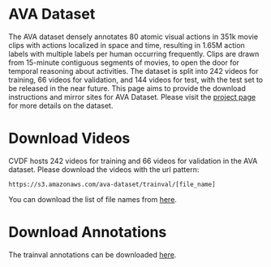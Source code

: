 # AVA Dataset
The AVA dataset densely annotates 80 atomic visual actions in 351k movie clips with actions localized in space and time, resulting in 1.65M action labels with multiple labels per human occurring frequently. Clips are drawn from 15-minute contiguous segments of movies, to open the door for temporal reasoning about activities. The dataset is split into 242 videos for training, 66 videos for validation, and 144 videos for test, with the test set to be released in the near future. This page aims to provide the download instructions and mirror sites for AVA Dataset. Please visit the [project page](https://research.google.com/ava/) for more details on the dataset.
# Download Videos
CVDF hosts 242 videos for training and 66 videos for validation in the AVA dataset. Please download the videos with the url pattern:
```
https://s3.amazonaws.com/ava-dataset/trainval/[file_name]
```
You can download the list of file names from [here](https://s3.amazonaws.com/ava-dataset/annotations/ava_file_names_trainval.txt).
# Download Annotations
The trainval annotations can be downloaded [here](https://s3.amazonaws.com/ava-dataset/annotations/ava_trainval.zip).
